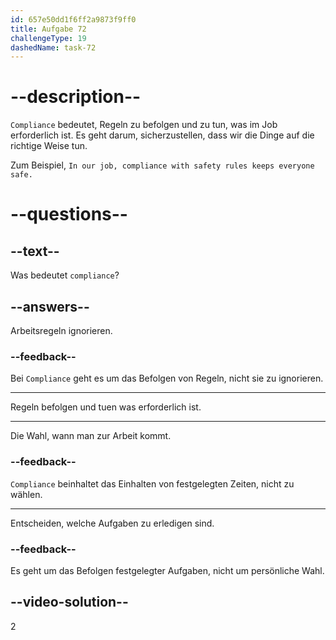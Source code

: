 ```yaml
---
id: 657e50dd1f6ff2a9873f9ff0
title: Aufgabe 72
challengeType: 19
dashedName: task-72
---
```


# --description--

`Compliance` bedeutet, Regeln zu befolgen und zu tun, was im Job erforderlich ist. Es geht darum, sicherzustellen, dass wir die Dinge auf die richtige Weise tun.

Zum Beispiel, `In our job, compliance with safety rules keeps everyone safe.`


# --questions--

## --text--

Was bedeutet `compliance`?

## --answers--

Arbeitsregeln ignorieren.

### --feedback--

Bei `Compliance` geht es um das Befolgen von Regeln, nicht sie zu ignorieren.

---

Regeln befolgen und tuen was erforderlich ist.

---

Die Wahl, wann man zur Arbeit kommt.

### --feedback--

`Compliance` beinhaltet das Einhalten von festgelegten Zeiten, nicht zu wählen.

---

Entscheiden, welche Aufgaben zu erledigen sind.

### --feedback--

Es geht um das Befolgen festgelegter Aufgaben, nicht um persönliche Wahl.

## --video-solution--

2
